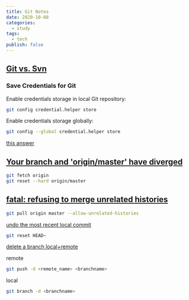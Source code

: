 ```yaml
---
title: Git Notes
date: 2020-10-08
categories:
  - study
tags:
  - tech
publish: false
---
```


## [Git vs. Svn](https://stackoverflow.com/a/137069)

### Save Credentials for Git

Enable credentials storage in local Git repository:

```sh
git config credential.helper store
```

Enable credentials storage globally:

```sh
git config --global credential.helper store
```

[this answer](https://stackoverflow.com/a/35943882/6421652)

## [Your branch and 'origin/master' have diverged](https://stackoverflow.com/a/19864960/6421652)

```sh
git fetch origin
git reset --hard origin/master
```

## [fatal: refusing to merge unrelated histories](https://www.educative.io/edpresso/the-fatal-refusing-to-merge-unrelated-histories-git-error)

```sh
git pull origin master --allow-unrelated-histories
```

[undo the most recent local commit](https://stackoverflow.com/a/927386)

```sh
git reset HEAD~
```

[delete a branch local+remote](https://stackoverflow.com/a/2003515/6421652)

remote

```sh
git push -d <remote_name> <branchname>
```

local

```sh
git branch -d <branchname>
```
